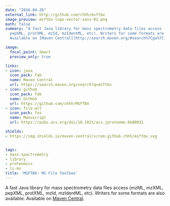 ```yaml
---
date: "2016-04-26"
external_link: http://github.com/chhh/msftbx
image_preview: msftbx-logo-vector-sans-02.png
math: false
summary: "A fast Java library for mass spectrometry data files access (mzML, mzXML,
  pepXML, protXML, mzId, mzIdentML, etc). Writers for some formats are also available.
  Available on [Maven Central](http://search.maven.org/#search%7Cga%7C1%7Ca%3A%22msftbx%22)."

image:
  focal_point: Smart
  preview_only: true

links:
- icon: java
  icon_pack: fab
  name: Maven Central
  url: https://search.maven.org/search?q=msftbx
- icon: github
  icon_pack: fab
  name: GitHub
  url: https://github.com/chhh/MSFTBX
- icon: file-alt
  icon_pack: fas
  name: Manuscript
  url: https://pubs.acs.org/doi/10.1021/acs.jproteome.6b00021

shields:
- https://img.shields.io/maven-central/v/com.github.chhh/msftbx.svg


tags:
- mass-spectrometry
- library
- proteomics
- lc-ms
title: 'MSFTBX: MS File Toolbox'
---
```


A fast Java library for mass spectrometry data files access (mzML, mzXML, pepXML, protXML, mzId, mzIdentML, etc). Writers for some formats are also available. Available on [Maven Central](http://search.maven.org/#search%7Cga%7C1%7Ca%3A%22msftbx%22).

